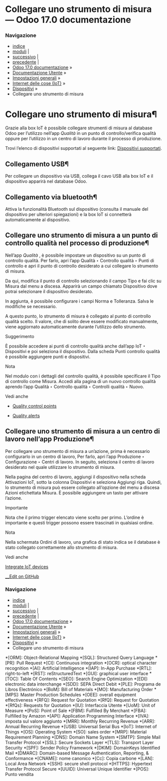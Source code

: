# Collegare uno strumento di misura — Odoo 17.0 documentazione

### Navigazione

  * [indice](../../../../genindex.html "Indice generale")
  * [moduli](../../../../py-modindex.html "Indice del modulo Python") |
  * [successivo](camera.html "Collegare una fotocamenra") |
  * [precedente](screen.html "Collegare uno schermo") |
  * [Odoo 17.0 documentazione](../../../../index-2.html) »
  * [Documentazione Utente](../../../../applications.html) »
  * [Impostazioni generali](../../../general.html) »
  * [Internet delle cose (IoT)](../../iot.html) »
  * [Dispositivi](../devices.html) »
  * Collegare uno strumento di misura



# Collegare uno strumento di misura¶

Grazie alla box IoT è possibile collegare strumenti di misura al database Odoo per l’utilizzo nell’app _Qualità_ in un punto di controllo/verifica qualità oppure per l’utilizzo in un centro di lavoro durante il processo di produzione.

Trovi l’elenco di dispositivi supportati al seguente link: [Dispositivi supportati](https://www.odoo.com/page/iot-hardware).

## Collegamento USB¶

Per collegare un dispositivo via USB, collega il cavo USB alla box IoT e il dispositivo apparirà nel database Odoo.

## Collegamento via bluetooth¶

Attiva la funzionalità Bluetooth sul dispositivo (consulta il manuale del dispositivo per ulteriori spiegazioni) e la box IoT si connetterà automaticamente al dispositivo.

## Collegare uno strumento di misura a un punto di controllo qualità nel processo di produzione¶

Nell’app _Qualità_ , è possibile impostare un dispositivo su un punto di controllo qualità. Per farlo, apri l’app Qualità ‣ Controllo qualità ‣ Punti di controllo e apri il punto di controllo desiderato a cui collegare lo strumento di misura.

Da qui, modifica il punto di controllo selezionando il campo Tipo e fai clic su Misura dal menu a discesa. Apparirà un campo chiamato Dispositivo dove potrai selezionare il dispositivo desiderato.

In aggiunta, è possibile configurare i campi Norma e Tolleranza. Salva le modifiche se necessario.

A questo punto, lo strumento di misura è collegato al punto di controllo qualità scelto. Il valore, che di solito deve essere modificato manualmente, viene aggiornato automaticamente durante l’utilizzo dello strumento.

Suggerimento

È possibile accedere ai punti di controllo qualità anche dall’app IoT ‣ Dispositivi e poi seleziona il dispositivo. Dalla scheda Punti controllo qualità è possibile aggiungere punti e dispositivi.

Nota

Nel modulo con i dettagli del controllo qualità, è possibile specificare il Tipo di controllo come Misura. Accedi alla pagina di un nuovo controllo qualità aprendo l’app Qualità ‣ Controllo qualità ‣ Controlli qualità ‣ Nuovo.

Vedi anche

  * [Quality control points](../../../inventory_and_mrp/quality/quality_management/quality_control_points.html)

  * [Quality alerts](../../../inventory_and_mrp/quality/quality_management/quality_alerts.html)




## Collegare uno strumento di misura a un centro di lavoro nell’app Produzione¶

Per collegare uno strumento di misura a un’azione, prima è necessario configurarlo in un centro di lavoro, Per farlo, apri l’app Produzione ‣ Configurazione ‣ Centri di lavoro. In seguito, seleziona il centro di lavoro desiderato nel quale utilizzare lo strumento di misura.

Nella pagina del centro di lavoro, aggiungi il dispositivo nella scheda Attivazioni IoT, sotto la colonna Dispositivi e seleziona Aggiungi riga. Quindi, lo strumento di misura può essere collegato all’opzione del menu a discesa Azioni etichettata Misura. È possibile aggiungere un tasto per attivare l’azione.

Importante

Nota che il primo trigger elencato viene scelto per primo. L’ordine è importante e questi trigger possono essere trascinati in qualsiasi ordine.

Nota

Nella schermata Ordini di lavoro, una grafica di stato indica se il database è stato collegato correttamente allo strumento di misura.

Vedi anche

[Integrate IoT devices](../../../inventory_and_mrp/manufacturing/advanced_configuration/using_work_centers.html#workcenter-iot)

[ __Edit on GitHub](https://github.com/odoo/documentation/edit/17.0/content/applications/general/iot/devices/measurement_tool.rst)

### Navigazione

  * [indice](../../../../genindex.html "Indice generale")
  * [moduli](../../../../py-modindex.html "Indice del modulo Python") |
  * [successivo](camera.html "Collegare una fotocamenra") |
  * [precedente](screen.html "Collegare uno schermo") |
  * [Odoo 17.0 documentazione](../../../../index-2.html) »
  * [Documentazione Utente](../../../../applications.html) »
  * [Impostazioni generali](../../../general.html) »
  * [Internet delle cose (IoT)](../../iot.html) »
  * [Dispositivi](../devices.html) »
  * Collegare uno strumento di misura


  *[ORM]: Object-Relational Mapping
  *[SQL]: Structured Query Language
  *[PR]: Pull Request
  *[CI]: Continuous integration
  *[OCR]: optical character recognition
  *[AI]: Artificial Intelligence
  *[IAP]: In-App Purchase
  *[RTL]: right-to-left
  *[RST]: reStructuredText
  *[GUI]: graphical user interface
  *[TOC]: Table Of Contents
  *[SEO]: Search Engine Optimization
  *[EDI]: electronic data interchange
  *[SDD]: SEPA Direct Debit
  *[PLE]: Programa de Libros Electrónico
  *[BoM]: Bill of Materials
  *[MO]: Manufacturing Order
  *[MPS]: Master Production Schedules
  *[OEE]: overall equipment effectiveness
  *[RFQ]: Request for Quotation
  *[RfQ]: Request for Quotation
  *[RfQs]: Requests for Quotation
  *[IU]: Interfaccia Utente
  *[UoM]: Unit of Measure
  *[PoS]: Point of Sale
  *[FBM]: Fulfilled By Merchant
  *[FBA]: Fulfilled by Amazon
  *[API]: Application Programming Interface
  *[IVA]: imposta sul valore aggiunto
  *[MRR]: Monthly Recurring Revenue
  *[ARR]: Annual Recurring Revenue
  *[USB]: Universal Serial Bus
  *[IoT]: Internet of Things
  *[OS]: Operating System
  *[SO]: sales order
  *[MRP]: Material Requirement Planning
  *[DNS]: Domain Name System
  *[SMTP]: Simple Mail Transfer Protocol
  *[SSL]: Secure Sockets Layer
  *[TLS]: Transport Layer Security
  *[SPF]: Sender Policy Framework
  *[DKIM]: DomainKeys Identified Mail
  *[DMARC]: Domain-based Message Authentication, Reporting, & Conformance
  *[CNAME]: nome canonico
  *[Cc]: Copia carbone
  *[LAN]: Local Area Network
  *[SSH]: secure shell protocol
  *[HTTPS]: Hypertext Transfer Protocol Secure
  *[UUID]: Universal Unique Identifier
  *[POS]: Punto vendita